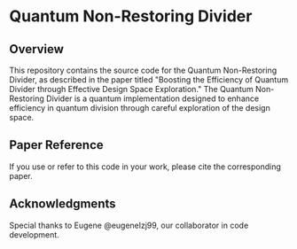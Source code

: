 # Quantum Non-Restoring Divider

## Overview

This repository contains the source code for the Quantum Non-Restoring Divider, as described in the paper titled "Boosting the Efficiency of Quantum Divider through Effective Design Space Exploration." The Quantum Non-Restoring Divider is a quantum implementation designed to enhance efficiency in quantum division through careful exploration of the design space.

## Paper Reference

If you use or refer to this code in your work, please cite the corresponding paper.

## Acknowledgments

Special thanks to Eugene @eugenelzj99, our collaborator in code development.

